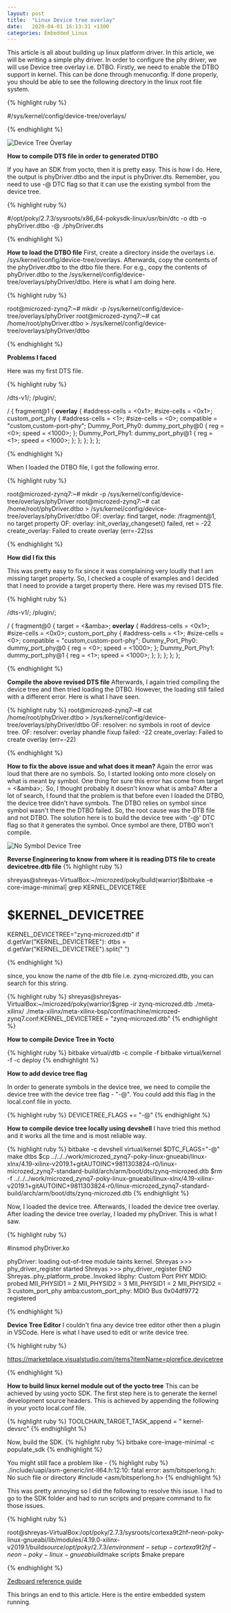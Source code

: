```yaml
---
layout: post
title:  "Linux Device tree overlay"
date:   2020-04-01 16:13:31 +1300
categories: Embedded_Linux
---
```


This article is all about building up linux platform driver. In this article, we will be writing a simple
phy driver. In order to configure the phy driver, we will use Device tree overlay i.e. DTBO.
Firstly, we need to enable the DTBO support in kernel. This can be done through menuconfig.
If done properly, you should be able to see the following directory in the linux root file system.

{% highlight ruby %}

#/sys/kernel/config/device-tree/overlays/

{% endhighlight %}

<img src="/assets/img/Overlay_config.png" alt="Device Tree Overlay">

**How to compile DTS file in order to generated DTBO**

If you have an SDK from yocto, then it is pretty easy. This is how I do.
Here, the output is phyDriver.dtbo and the input is phyDriver.dts. 
Remember, you need to use -@ DTC flag so that it can use the existing symbol from the device tree.

{% highlight ruby %}

#/opt/poky/2.7.3/sysroots/x86_64-pokysdk-linux/usr/bin/dtc -o dtb -o phyDriver.dtbo -@ ./phyDriver.dts	

{% endhighlight %}

**How to load the DTBO file**
First, create a directory inside the overlays i.e.  /sys/kernel/config/device-tree/overlays.
Afterwards, copy the contents of the phyDriver.dtbo to the dtbo file there.
For e.g., copy the contents of phyDriver.dtbo to the /sys/kernel/config/device-tree/overlays/phyDriver/dtbo.
Here is what I am doing here.

{% highlight ruby %}

root@microzed-zynq7:~# mkdir -p /sys/kernel/config/device-tree/overlays/phyDriver
root@microzed-zynq7:~# cat /home/root/phyDriver.dtbo  > /sys/kernel/config/device-tree/overlays/phyDriver/dtbo

{% endhighlight %}

**Problems I faced**

Here was my first DTS file.

{% highlight ruby %}

/dts-v1/;
/plugin/;

/ {
fragment@1 {
	__overlay__ {
	#address-cells = <0x1>;
	#size-cells = <0x1>;
	custom_port_phy {
	#address-cells = <1>;
	#size-cells = <0>;
	compatible = "custom,custom-port-phy";
	Dummy_Port_Phy0: dummy_port_phy@0 {
	  			       reg = <0>;
				       speed = <1000>;
				};
				Dummy_Port_Phy1: dummy_port_phy@1 {
					reg = <1>;
					speed = <1000>;
				};
			};
		};
	};
};

{% endhighlight %}

When I loaded the DTBO file, I got the following error.

{% highlight ruby %}

root@microzed-zynq7:~# mkdir -p /sys/kernel/config/device-tree/overlays/phyDriver
root@microzed-zynq7:~# cat /home/root/phyDriver.dtbo  > /sys/kernel/config/device-tree/overlays/phyDriver/dtbo
OF: overlay: find target, node: /fragment@1, no target property
OF: overlay: init_overlay_changeset() failed, ret = -22
create_overlay: Failed to create overlay (err=-22)ss

{% endhighlight %}

**How did I fix this**

This was pretty easy to fix since it was complaining very loudly that I am missing target property.
So, I checked a couple of examples and I decided that I need to provide a target property there.
Here was my revised DTS file.

{% highlight ruby %}

/dts-v1/;
/plugin/;

/ {
fragment@0 {
     target = <&amba>;
	__overlay__ {
        #address-cells = <0x1>;
	#size-cells = <0x0>;
	custom_port_phy {
        #address-cells = <1>;
	#size-cells = <0>;
	compatible = "custom,custom-port-phy";
	Dummy_Port_Phy0: dummy_port_phy@0 {
	  			       reg = <0>;
				       speed = <1000>;
				};
				Dummy_Port_Phy1: dummy_port_phy@1 {
					reg = <1>;
					speed = <1000>;
				};
			};
		};
	};
};

{% endhighlight %}

**Compile the above revised DTS file**
Afterwards, I again tried compiling the device tree and then tried loading the DTBO.
However, the loading still failed with a different error. Here is what I have seen.

{% highlight ruby %}
root@microzed-zynq7:~# cat /home/root/phyDriver.dtbo  > /sys/kernel/config/device-tree/overlays/phyDriver/dtbo
OF: resolver: no symbols in root of device tree.
OF: resolver: overlay phandle fixup failed: -22
create_overlay: Failed to create overlay (err=-22)

{% endhighlight %}

**How to fix the above issue and what does it mean?**
Again the error was loud that there are no symbols. So, I started looking onto more closely on what is meant
by symbol. One thing for sure this error has come from  target = <&amba>;. So, I thought probably it doesn't know
what is amba? After a lot of search, I found that the problem is that before even I loaded the DTBO, the device tree
didn't have symbols. The DTBO relies on symbol since symbol wasn't there the DTBO failed. So, the root cause was the
DTB file and not DTBO. The solution here is to build the device tree with '-@' DTC flag so that it generates the symbol. Once symbol are there, DTBO won't compile.

<img src="/assets/img/NO_SYMBOL_DTC.png" alt="No Symbol Device Tree">
 
**Reverse Engineering to know from where it is reading DTS file to create devicetree.dtb file**
{% highlight ruby %}

shreyas@shreyas-VirtualBox:~/microzed/poky/build(warrior)$bitbake -e core-image-minimal| grep KERNEL_DEVICETREE
# $KERNEL_DEVICETREE
KERNEL_DEVICETREE="zynq-microzed.dtb"
    if d.getVar("KERNEL_DEVICETREE"):
        dtbs = d.getVar("KERNEL_DEVICETREE").split(" ")

{% endhighlight %}

since, you know the name of the dtb file i.e. zynq-microzed.dtb, you can search for this string.

{% highlight ruby %}
shreyas@shreyas-VirtualBox:~/microzed/poky(warrior)$grep -ir zynq-microzed.dtb ./meta-xilinx/
./meta-xilinx/meta-xilinx-bsp/conf/machine/microzed-zynq7.conf:KERNEL_DEVICETREE = "zynq-microzed.dtb"
{% endhighlight %}

**How to compile Device Tree in Yocto**

{% highlight ruby %}
bitbake virtual/dtb -c compile -f
bitbake virtual/kernel -f -c deploy
{% endhighlight %}

**How to add device tree flag**

In order to generate symbols in the device tree, we need to compile the device tree with the
device tree flag - "-@". You could add this flag in the local.conf file in yocto.

{% highlight ruby %}
DEVICETREE_FLAGS += "-@"
{% endhighlight %}

**How to compile device tree locally using devshell**
I have tried this method and it works all the time and is most reliable way.

{% highlight ruby %}
bitbake -c devshell virtual/kernel 
$DTC_FLAGS="-@" make dtbs
$cp ../../../work/microzed_zynq7-poky-linux-gnueabi/linux-xlnx/4.19-xilinx-v2019.1+gitAUTOINC+9811303824-r0/linux-microzed_zynq7-standard-build/arch/arm/boot/dts/zynq-microzed.dtb
$rm -f ../../../work/microzed_zynq7-poky-linux-gnueabi/linux-xlnx/4.19-xilinx-v2019.1+gitAUTOINC+9811303824-r0/linux-microzed_zynq7-standard-build/arch/arm/boot/dts/zynq-microzed.dtb
{% endhighlight %}

Now, I loaded the device tree. Afterwards, I loaded the device tree overlay.
After loading the device tree overlay, I loaded my phyDriver. This is what I saw.

{% highlight ruby %}

#insmod phyDriver.ko

phyDriver: loading out-of-tree module taints kernel.
Shreyas >>> phy_driver_register started
Shreyas >>> phy_driver_register END
Shreyas..phy_platform_probe..Invoked
libphy: Custom Port PHY MDIO: probed
MII_PHYSID1 = 2
MII_PHYSID2 = 3
MII_PHYSID1 = 2
MII_PHYSID2 = 3
custom_port_phy amba:custom_port_phy: MDIO Bus 0x04df9772 registered

{% endhighlight %}


**Device Tree Editor**
I couldn't fina any device tree editor other then a plugin in VSCode. Here is what I have used 
to edit or write device tree.

{% highlight ruby %}

https://marketplace.visualstudio.com/items?itemName=plorefice.devicetree 

{% endhighlight %}

**How to build linux kernel module out of the yocto tree**
This can be achieved by using yocto SDK. The first step here is to generate the 
kernel development source headers. This is achieved by appending the following in
your yocto local.conf file.

{% highlight ruby %}
TOOLCHAIN_TARGET_TASK_append = " kernel-devsrc"
{% endhighlight %}

Now, build the SDK.
{% highlight ruby %}
bitbake core-image-minimal -c populate_sdk
{% endhighlight %}

You might still face a problem like - 
{% highlight ruby %}
./include/uapi/asm-generic/int-ll64.h:12:10: fatal error: asm/bitsperlong.h: No such file or directory
 #include <asm/bitsperlong.h>
{% endhighlight %}

 This was pretty annoying so I did the following to resolve this issue. I had to go to the 
 SDK folder and had to run scripts and prepare command to fix those issues.

{% highlight ruby %}

root@shreyas-VirtualBox:/opt/poky/2.7.3/sysroots/cortexa9t2hf-neon-poky-linux-gnueabi/lib/modules/4.19.0-xilinx-v2019.1/build$source /opt/poky/2.7.3/environment-setup-cortexa9t2hf-neon-poky-linux-gnueabi
uild$make scripts
$make prepare

{% endhighlight %}


[Zedboard reference guide](https://drive.google.com/open?id=1UcFAOTKosQ9m8bufOg3s5oGMPxCNyaVF)


This brings an end to this article. Here is the entire embedded system running.
